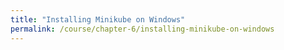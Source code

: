 ```yaml
---
title: "Installing Minikube on Windows"
permalink: /course/chapter-6/installing-minikube-on-windows
---
```

